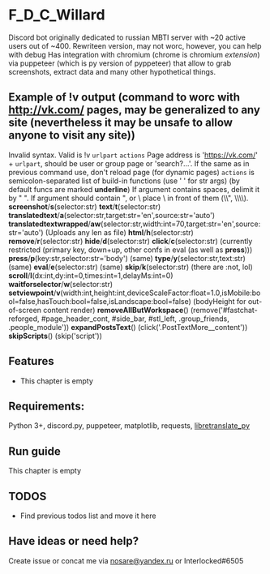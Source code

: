 # F_D_C_Willard

Discord bot originally dedicated to russian MBTI server with ~20 active users out of ~400. Rewriteen version, may not worc, however, you can help with debug
Has integration with chromium (chrome is chromium *extension*) via puppeteer (which is py version of pyppeteer) that allow to grab screenshots, extract data and many other hypothetical things.

## Example of !v output (command to worc with http://vk.com/ pages, may be generalized to any site (nevertheless it may be unsafe to allow anyone to visit any site))

Invalid syntax. Valid is
!v `urlpart` `actions`
Page address is 'https://vk.com/' + `urlpart`, should be user or group page or 'search?...'. If the same as in previous command use, don't reload page (for dynamic pages)
`actions` is semicolon-separated list of build-in functions (use ' ' for str args) (by default funcs are marked __underline__)
If argument contains spaces, delimit it by " ". If argument should contain ", or \\ place \\ in front of them (\\\\", \\\\\\\\).
**screenshot**/**s**(selector:str)
**text**/**t**(selector:str)
**translatedtext**/**a**(selector:str,target:str='en',source:str='auto')
**translatedtextwrapped**/**aw**(selector:str,width:int=70,target:str='en',source:str='auto') (Uploads any len as file)
**html**/**h**(selector:str)
**remove**/**r**(selector:str)
**hide**/**d**(selector:str)
**click**/**c**(selector:str) (currently restricted (primary key, down+up, other confs in eval (as well as **press**)))
**press**/**p**(key:str,selector:str='body') (same)
**type**/**y**(selector:str,text:str) (same)
**eval**/**e**(selector:str) (same)
**skip**/**k**(selector:str) (there are :not, lol)
**scroll**/**l**(dx:int,dy:int=0,times:int=1,delayMs:int=0)
**waitforselector**/**w**(selector:str)
**setviewpoint**/**v**(width:int,height:int,deviceScaleFactor:float=1.0,isMobile:bool=false,hasTouch:bool=false,isLandscape:bool=false) (bodyHeight for out-of-screen content render)
__removeAllButWorkspace__() (remove('#fastchat-reforged, #page_header_cont, #side_bar, #stl_left, .group_friends, .people_module'))
__expandPostsText__() (click('.PostTextMore__content'))
__skipScripts__() (skip('script'))


## Features
- This chapter is empty

## Requirements:
Python 3+, discord.py, puppeteer, matplotlib, requests, [libretranslate_py](https://github.com/IEEERemainder/libretranslate_py)

## Run guide
This chapter is empty

## TODOS
- Find previous todos list and move it here

## Have ideas or need help? 
Create issue or concat me via nosare@yandex.ru or Interlocked#6505